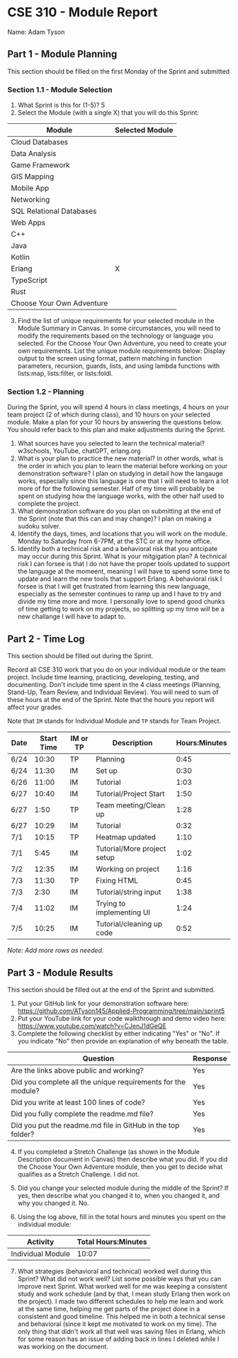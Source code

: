 # CSE 310 - Module Report

Name: Adam Tyson

## Part 1 - Module Planning

This section should be filled on the first Monday of the Sprint and submitted

### Section 1.1 - Module Selection

1. What Sprint is this for (1-5)?
   5
2. Select the Module (with a single X) that you will do this Sprint:

| Module                    | Selected Module |
| ------------------------- | --------------- |
| Cloud Databases           |                 |
| Data Analysis             |                 |
| Game Framework            |                 |
| GIS Mapping               |                 |
| Mobile App                |                 |
| Networking                |                 |
| SQL Relational Databases  |                 |
| Web Apps                  |                 |
| C++                       |                 |
| Java                      |                 |
| Kotlin                    |                 |
| Erlang                    | X               |
| TypeScript                |                 |
| Rust                      |                 |
| Choose Your Own Adventure |                 |

3. Find the list of unique requirements for your selected module in the Module Summary in Canvas. In some circumstances, you will need to modify the requirements based on the technology or language you selected. For the Choose Your Own Adventure, you need to create your own requirements. List the unique module requirements below:
   Display output to the screen using format, pattern matching in function parameters, recursion, guards, lists, and using lambda functions with
   lists:map, lists:filter, or lists:foldl.

### Section 1.2 - Planning

During the Sprint, you will spend 4 hours in class meetings, 4 hours on your team project (2 of which during class), and 10 hours on your selected module. Make a plan for your 10 hours by answering the questions below. You should refer back to this plan and make adjustments during the Sprint.

1. What sources have you selected to learn the technical material?
   w3schools, YouTube, chatGPT, erlang.org
2. What is your plan to practice the new material? In other words, what is the order in which you plan to learn the material before working on your demonstration software?
   I plan on studying in detail how the langauge works, especially since this language is one that I will need to learn a lot more of for the following
   semester. Half of my time will probably be spent on studying how the language works, with the other half used to complete the project.
3. What demonstration software do you plan on submitting at the end of the Sprint (note that this can and may change)?
   I plan on making a sudoku solver.
4. Identify the days, times, and locations that you will work on the module.
   Monday to Saturday from 6-7PM, at the STC or at my home office.
5. Identify both a technical risk and a behavioral risk that you antcipate may occur during this Sprint. What is your mitgigation plan?
   A technical risk I can forsee is that I do not have the proper tools updated to support the language at the momeent, meaning I will have to spend
   some time to update and learn the new tools that support Erlang. A behavioral risk I forsee is that I will get frustrated from learning this new
   language, especially as the semester continues to ramp up and I have to try and divide my time more and more. I personally love to spend good chunks of
   time getting to work on my projects, so splitting up my time will be a new challange I will have to adapt to.

## Part 2 - Time Log

This section should be filled out during the Sprint.

Record all CSE 310 work that you do on your individual module or the team project. Include time learning, practicing, developing, testing, and documenting. Don't include time spent in the 4 class meetings (Planning, Stand-Up, Team Review, and Individual Review). You will need to sum of these hours at the end of the Sprint. Note that the hours you report will affect your grades.

Note that `IM` stands for Individual Module and `TP` stands for Team Project.

| Date | Start Time | IM or TP | Description                 | Hours:Minutes |
| ---- | ---------- | -------- | --------------------------- | ------------- |
| 6/24 | 10:30      | TP       | Planning                    | 0:45          |
| 6/24 | 11:30      | IM       | Set up                      | 0:30          |
| 6/26 | 11:00      | IM       | Tutorial                    | 1:03          |
| 6/27 | 10:40      | IM       | Tutorial/Project Start      | 1:50          |
| 6/27 | 1:50       | TP       | Team meeting/Clean up       | 1:28          |
| 6/27 | 10:29      | IM       | Tutorial                    | 0:32          |
| 7/1  | 10:15      | TP       | Heatmap updated             | 1:10          |
| 7/1  | 5:45       | IM       | Tutorial/More project setup | 1:02          |
| 7/2  | 12:35      | IM       | Working on project          | 1:16          |
| 7/3  | 11:30      | TP       | Fixing HTML                 | 0:45          |
| 7/3  | 2:30       | IM       | Tutorial/string input       | 1:38          |
| 7/4  | 11:02      | IM       | Trying to implementing UI   | 1:24          |
| 7/5  | 10:25      | IM       | Tutorial/cleaning up code   | 0:52          |

_Note: Add more rows as needed._

## Part 3 - Module Results

This section should be filled out at the end of the Sprint and submitted.

1. Put your GitHub link for your demonstration software here:
   https://github.com/ATyson145/Applied-Programming/tree/main/sprint5
2. Put your YouTube link for your code walkthrough and demo video here:
   https://www.youtube.com/watch?v=CJenJ1dGeQE
3. Complete the following checklist by either indicating "Yes" or "No". If you indicate "No" then provide an explanation of why beneath the table.

| Question                                                     | Response |
| ------------------------------------------------------------ | -------- |
| Are the links above public and working?                      | Yes      |
| Did you complete all the unique requirements for the module? | Yes      |
| Did you write at least 100 lines of code?                    | Yes      |
| Did you fully complete the readme.md file?                   | Yes      |
| Did you put the readme.md file in GitHub in the top folder?  | Yes      |

4. If you completed a Stretch Challenge (as shown in the Module Description document in Canvas) then describe what you did. If you did the Choose Your Own Adventure module, then you get to decide what qualifies as a Stretch Challenge.
   I did not.

5. Did you change your selected module during the middle of the Sprint? If yes, then describe what you changed it to, when you changed it, and why you changed it.
   No.

6. Using the log above, fill in the total hours and minutes you spent on the individual module:

| Activity          | Total Hours:Minutes |
| ----------------- | ------------------- |
| Individual Module | 10:07               |

7. What strategies (behavioral and technical) worked well during this Sprint? What did not work well? List some possible ways that you can improve next Sprint.
   What worked well for me was keeping a consistent study and work schedule (and by that, I mean study Erlang then work on the project). I made two
   different schedules to help me learn and work at the same time, helping me get parts of the project done in a consistent and good timeline. This helped
   me in both a technical sense and behavioral (since it kept me motivated to work on my time). The only thing that didn't work all that well was
   saving files in Erlang, which for some reason has an issue of adding back in lines I deleted while I was working on the document.
